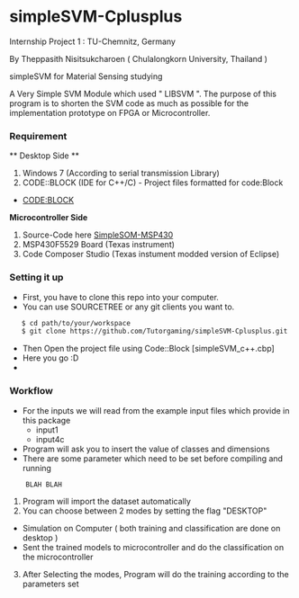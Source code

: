 # simpleSVM-Cplusplus

Internship Project 1 : TU-Chemnitz, Germany 

By Theppasith Nisitsukcharoen ( Chulalongkorn University, Thailand )

simpleSVM for Material Sensing studying

A Very Simple SVM Module which used " LIBSVM ".
The purpose of this program is to shorten the SVM code as much as possible
for the implementation prototype on FPGA or Microcontroller.

### Requirement 
** Desktop Side ** 

1. Windows 7 (According to serial transmission Library)
2. CODE::BLOCK (IDE for C++/C)  - Project files formatted for code:Block
  - [CODE:BLOCK](http://www.codeblocks.org/downloads)

**Microcontroller Side**

1. Source-Code here [SimpleSOM-MSP430](https://github.com/Tutorgaming/SimpleSOM-MSP430) 
2. MSP430F5529 Board (Texas instrument)
3. Code Composer Studio (Texas instument modded version of Eclipse) 

### Setting it up

* First, you have to clone this repo into your computer.
* You can use SOURCETREE or any git clients you want to.
```sh 
   $ cd path/to/your/workspace
   $ git clone https://github.com/Tutorgaming/simpleSVM-Cplusplus.git
```
* Then Open the project file using Code::Block [simpleSVM_c++.cbp]
* Here you go :D 
* 

### Workflow

* For the inputs we will read from the example input files which provide in this package
  - input1
  - input4c
* Program will ask you to insert the value of classes and dimensions
* There are some parameter which need to be set before compiling and running 

```
    BLAH BLAH
```



1.  Program will import the dataset automatically 
2.  You can choose between 2 modes by setting the flag "DESKTOP"
  -  Simulation on Computer ( both training and classification are done on desktop ) 
  -  Sent the trained models to microcontroller and do the classification on the microcontroller
3.  After Selecting the modes, Program will do the training according to the parameters set 
